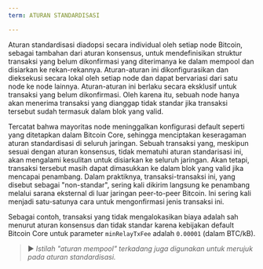 ```yaml
---
term: ATURAN STANDARDISASI

---
```

Aturan standardisasi diadopsi secara individual oleh setiap node Bitcoin, sebagai tambahan dari aturan konsensus, untuk mendefinisikan struktur transaksi yang belum dikonfirmasi yang diterimanya ke dalam mempool dan disiarkan ke rekan-rekannya. Aturan-aturan ini dikonfigurasikan dan dieksekusi secara lokal oleh setiap node dan dapat bervariasi dari satu node ke node lainnya. Aturan-aturan ini berlaku secara eksklusif untuk transaksi yang belum dikonfirmasi. Oleh karena itu, sebuah node hanya akan menerima transaksi yang dianggap tidak standar jika transaksi tersebut sudah termasuk dalam blok yang valid.

Tercatat bahwa mayoritas node meninggalkan konfigurasi default seperti yang ditetapkan dalam Bitcoin Core, sehingga menciptakan keseragaman aturan standardisasi di seluruh jaringan. Sebuah transaksi yang, meskipun sesuai dengan aturan konsensus, tidak mematuhi aturan standarisasi ini, akan mengalami kesulitan untuk disiarkan ke seluruh jaringan. Akan tetapi, transaksi tersebut masih dapat dimasukkan ke dalam blok yang valid jika mencapai penambang. Dalam praktiknya, transaksi-transaksi ini, yang disebut sebagai "non-standar", sering kali dikirim langsung ke penambang melalui sarana eksternal di luar jaringan peer-to-peer Bitcoin. Ini sering kali menjadi satu-satunya cara untuk mengonfirmasi jenis transaksi ini.

Sebagai contoh, transaksi yang tidak mengalokasikan biaya adalah sah menurut aturan konsensus dan tidak standar karena kebijakan default Bitcoin Core untuk parameter `minRelayTxFee` adalah `0.00001` (dalam BTC/kB).

> ► *Istilah "aturan mempool" terkadang juga digunakan untuk merujuk pada aturan standardisasi.*